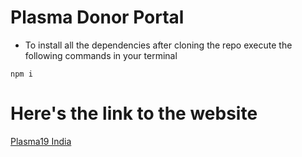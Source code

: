 # Plasma Donor Portal

- To install all the dependencies after cloning the repo execute the following commands in your terminal
```
npm i
```
# Here's the link to the website

[Plasma19 India](https://www.plasma19india.org/)
